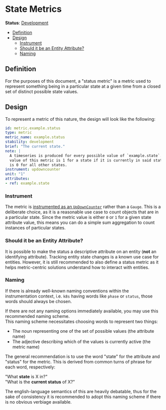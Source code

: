 <!--- Hugo front matter used to generate the website version of this page:
linkTitle: Status Metrics
--->

# State Metrics

**Status**: [Development][DocumentStatus]

<!-- toc -->

- [Definition](#definition)
- [Design](#design)
  - [Instrument](#instrument)
  - [Should it be an Entity Attribute?](#should-it-be-an-entity-attribute)
  - [Naming](#naming)

<!-- tocstop -->

## Definition

For the purposes of this document, a "status metric" is a metric used to
represent something being in a particular state at a given time from a closed
set of distinct possible state values.

## Design

To represent a metric of this nature, the design will look like the following:

```yaml
id: metric.example.status
type: metric
metric_name: example.status
stability: development
brief: "The current state."
note: |
  A timeseries is produced for every possible value of `example.state`. The
  value of this metric is 1 for a state if it is currently in said state, and
  is 0 for all other states.
instrument: updowncounter
unit: "1"
attributes:
- ref: example.state
```

### Instrument

The metric is
[instrumented as an `UpDownCounter`](https://github.com/open-telemetry/semantic-conventions/blob/main/docs/general/metrics.md#consistent-updowncounter-timeseries)
rather than a `Gauge`. This is a deliberate choice, as it is a reasonable use
case to count objects that are in a particular state. Since the metric value is
either `0` or `1` for a given state attribute value, this means you can do a
simple sum aggregation to count instances of particular states.

### Should it be an Entity Attribute?

It is possible to make the status a descriptive attribute on an entity (**not**
an identifying attribute). Tracking entity state changes is a known use case
for entities. However, it is still recommended to also define a status metric
as it helps metric-centric solutions understand how to interact with entities.

### Naming

If there is already well-known naming conventions within the instrumentation
context, i.e. `k8s` having words like `phase` or `status`, those words should
always be chosen.

If there are not any naming options immediately available, you may use this
recommended naming scheme.  
This naming scheme necessitates choosing words to represent two things:

* The noun representing one of the set of possible values (the attribute name)
* The adjective describing which of the values is currently active (the metric
  name)

The general recommendation is to use the word "state" for the attribute and
"status" for the metric. This is derived from common turns of phrase for each
word, respectively:

"What **state** is X in?"  
"What is the **current status** of X?"

The english-language semantics of this are heavily debatable, thus for the sake
of consistency it is recommended to adopt this naming scheme if there is no
obvious verbiage available.

[DocumentStatus]: https://opentelemetry.io/docs/specs/otel/document-status
